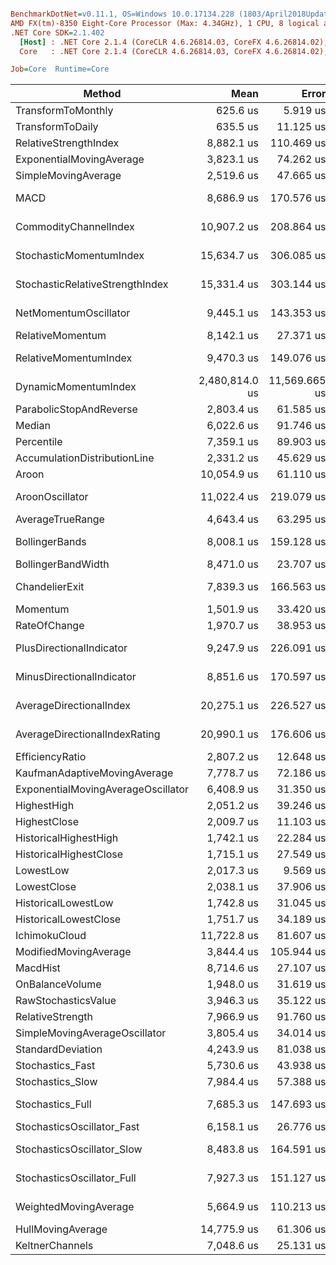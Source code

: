 ``` ini

BenchmarkDotNet=v0.11.1, OS=Windows 10.0.17134.228 (1803/April2018Update/Redstone4)
AMD FX(tm)-8350 Eight-Core Processor (Max: 4.34GHz), 1 CPU, 8 logical and 4 physical cores
.NET Core SDK=2.1.402
  [Host] : .NET Core 2.1.4 (CoreCLR 4.6.26814.03, CoreFX 4.6.26814.02), 64bit RyuJIT
  Core   : .NET Core 2.1.4 (CoreCLR 4.6.26814.03, CoreFX 4.6.26814.02), 64bit RyuJIT

Job=Core  Runtime=Core  

```
|                             Method |           Mean |         Error |       StdDev |         Median |            P90 |
|----------------------------------- |---------------:|--------------:|-------------:|---------------:|---------------:|
|                 TransformToMonthly |       625.6 us |      5.919 us |     5.536 us |       624.2 us |       632.2 us |
|                   TransformToDaily |       635.5 us |     11.125 us |    10.406 us |       636.0 us |       646.0 us |
|              RelativeStrengthIndex |     8,882.1 us |    110.469 us |    92.246 us |     8,879.8 us |     8,974.0 us |
|           ExponentialMovingAverage |     3,823.1 us |     74.262 us |    91.200 us |     3,761.9 us |     3,968.8 us |
|                SimpleMovingAverage |     2,519.6 us |     47.665 us |    46.813 us |     2,497.3 us |     2,594.7 us |
|                               MACD |     8,686.9 us |    170.576 us |   255.311 us |     8,632.2 us |     9,044.1 us |
|              CommodityChannelIndex |    10,907.2 us |    208.864 us |   223.483 us |    10,896.0 us |    11,174.0 us |
|            StochasticMomentumIndex |    15,634.7 us |    306.085 us |   271.336 us |    15,516.7 us |    15,980.1 us |
|    StochasticRelativeStrengthIndex |    15,331.4 us |    303.144 us |   297.728 us |    15,247.2 us |    15,760.8 us |
|              NetMomentumOscillator |     9,445.1 us |    143.353 us |   127.079 us |     9,388.5 us |     9,650.3 us |
|                   RelativeMomentum |     8,142.1 us |     27.371 us |    22.856 us |     8,141.6 us |     8,162.3 us |
|              RelativeMomentumIndex |     9,470.3 us |    149.076 us |   132.152 us |     9,426.3 us |     9,643.5 us |
|               DynamicMomentumIndex | 2,480,814.0 us | 11,569.665 us | 9,661.194 us | 2,480,457.7 us | 2,493,470.1 us |
|            ParabolicStopAndReverse |     2,803.4 us |     61.585 us |    57.607 us |     2,784.4 us |     2,875.7 us |
|                             Median |     6,022.6 us |     91.746 us |    85.819 us |     6,001.0 us |     6,156.1 us |
|                         Percentile |     7,359.1 us |     89.903 us |    75.073 us |     7,343.6 us |     7,418.5 us |
|       AccumulationDistributionLine |     2,331.2 us |     45.629 us |    42.681 us |     2,329.5 us |     2,374.3 us |
|                              Aroon |    10,054.9 us |     61.110 us |    54.173 us |    10,054.5 us |    10,110.5 us |
|                    AroonOscillator |    11,022.4 us |    219.079 us |   204.927 us |    11,021.2 us |    11,272.1 us |
|                   AverageTrueRange |     4,643.4 us |     63.295 us |    56.110 us |     4,621.2 us |     4,721.0 us |
|                     BollingerBands |     8,008.1 us |    159.128 us |   228.217 us |     7,947.7 us |     8,366.9 us |
|                 BollingerBandWidth |     8,471.0 us |     23.707 us |    18.509 us |     8,473.7 us |     8,486.3 us |
|                     ChandelierExit |     7,839.3 us |    166.563 us |   216.579 us |     7,811.2 us |     8,053.2 us |
|                           Momentum |     1,501.9 us |     33.420 us |    31.261 us |     1,486.3 us |     1,552.6 us |
|                       RateOfChange |     1,970.7 us |     38.953 us |    85.503 us |     1,930.8 us |     2,080.6 us |
|           PlusDirectionalIndicator |     9,247.9 us |    226.091 us |   324.253 us |     9,094.6 us |     9,626.1 us |
|          MinusDirectionalIndicator |     8,851.6 us |    170.597 us |   209.509 us |     8,750.6 us |     9,156.6 us |
|            AverageDirectionalIndex |    20,275.1 us |    226.527 us |   211.893 us |    20,194.4 us |    20,535.2 us |
|      AverageDirectionalIndexRating |    20,990.1 us |    176.606 us |   156.556 us |    20,912.7 us |    21,201.2 us |
|                    EfficiencyRatio |     2,807.2 us |     12.648 us |    11.831 us |     2,805.2 us |     2,823.7 us |
|       KaufmanAdaptiveMovingAverage |     7,778.7 us |     72.186 us |    63.991 us |     7,758.4 us |     7,890.8 us |
| ExponentialMovingAverageOscillator |     6,408.9 us |     31.350 us |    24.476 us |     6,409.7 us |     6,436.5 us |
|                        HighestHigh |     2,051.2 us |     39.246 us |    41.993 us |     2,033.7 us |     2,107.0 us |
|                       HighestClose |     2,009.7 us |     11.103 us |     9.271 us |     2,006.1 us |     2,022.8 us |
|              HistoricalHighestHigh |     1,742.1 us |     22.284 us |    20.844 us |     1,738.7 us |     1,771.0 us |
|             HistoricalHighestClose |     1,715.1 us |     27.549 us |    25.770 us |     1,703.6 us |     1,756.5 us |
|                          LowestLow |     2,017.3 us |      9.569 us |     8.483 us |     2,018.0 us |     2,027.2 us |
|                        LowestClose |     2,038.1 us |     37.906 us |    33.603 us |     2,040.0 us |     2,064.2 us |
|                HistoricalLowestLow |     1,742.8 us |     31.045 us |    27.521 us |     1,740.5 us |     1,777.2 us |
|              HistoricalLowestClose |     1,751.7 us |     34.189 us |    38.001 us |     1,745.1 us |     1,794.5 us |
|                      IchimokuCloud |    11,722.8 us |     81.607 us |    72.342 us |    11,736.9 us |    11,797.0 us |
|              ModifiedMovingAverage |     3,844.4 us |    105.944 us |    99.100 us |     3,802.9 us |     3,933.7 us |
|                           MacdHist |     8,714.6 us |     27.107 us |    22.636 us |     8,710.3 us |     8,736.8 us |
|                    OnBalanceVolume |     1,948.0 us |     31.619 us |    29.577 us |     1,932.8 us |     1,993.8 us |
|                RawStochasticsValue |     3,946.3 us |     35.122 us |    27.421 us |     3,956.2 us |     3,970.0 us |
|                   RelativeStrength |     7,966.9 us |     91.760 us |    85.833 us |     7,937.7 us |     8,109.0 us |
|      SimpleMovingAverageOscillator |     3,805.4 us |     34.014 us |    30.152 us |     3,805.1 us |     3,840.1 us |
|                  StandardDeviation |     4,243.9 us |     81.038 us |    86.710 us |     4,219.5 us |     4,350.0 us |
|                   Stochastics_Fast |     5,730.6 us |     43.938 us |    34.304 us |     5,730.9 us |     5,767.0 us |
|                   Stochastics_Slow |     7,984.4 us |     57.388 us |    47.922 us |     7,981.7 us |     8,030.1 us |
|                   Stochastics_Full |     7,685.3 us |    147.693 us |   151.670 us |     7,631.7 us |     7,911.4 us |
|         StochasticsOscillator_Fast |     6,158.1 us |     26.776 us |    22.360 us |     6,151.9 us |     6,188.4 us |
|         StochasticsOscillator_Slow |     8,483.8 us |    164.591 us |   161.650 us |     8,412.0 us |     8,736.7 us |
|         StochasticsOscillator_Full |     7,927.3 us |    151.127 us |   141.364 us |     7,860.8 us |     8,175.4 us |
|              WeightedMovingAverage |     5,664.9 us |    110.213 us |   103.093 us |     5,612.0 us |     5,825.0 us |
|                  HullMovingAverage |    14,775.9 us |     61.306 us |    51.193 us |    14,789.8 us |    14,819.4 us |
|                    KeltnerChannels |     7,048.6 us |     25.131 us |    19.620 us |     7,052.2 us |     7,062.9 us |
